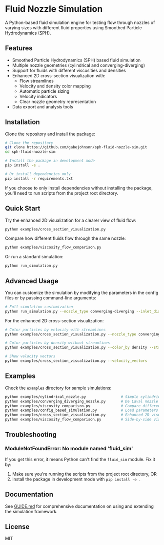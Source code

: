 # Fluid Nozzle Simulation

A Python-based fluid simulation engine for testing flow through nozzles of varying sizes with different fluid properties using Smoothed Particle Hydrodynamics (SPH).

## Features

- Smoothed Particle Hydrodynamics (SPH) based fluid simulation
- Multiple nozzle geometries (cylindrical and converging-diverging)
- Support for fluids with different viscosities and densities
- Enhanced 2D cross-section visualization with:
  - Flow streamlines
  - Velocity and density color mapping
  - Automatic particle sizing
  - Velocity indicators
  - Clear nozzle geometry representation
- Data export and analysis tools

## Installation

Clone the repository and install the package:

```bash
# Clone the repository
git clone https://github.com/gabejohnsnn/sph-fluid-nozzle-sim.git
cd sph-fluid-nozzle-sim

# Install the package in development mode
pip install -e .

# Or install dependencies only
pip install -r requirements.txt
```

If you choose to only install dependencies without installing the package, you'll need to run scripts from the project root directory.

## Quick Start

Try the enhanced 2D visualization for a clearer view of fluid flow:

```bash
python examples/cross_section_visualization.py
```

Compare how different fluids flow through the same nozzle:

```bash
python examples/viscosity_flow_comparison.py
```

Or run a standard simulation:

```bash
python run_simulation.py
```

## Advanced Usage

You can customize the simulation by modifying the parameters in the config files or by passing command-line arguments:

```bash
# Full simulation customization
python run_simulation.py --nozzle_type converging-diverging --inlet_diameter 2.0 --outlet_diameter 1.0 --throat_diameter 0.5 --fluid_viscosity 0.01
```

For the enhanced 2D cross-section visualization:

```bash
# Color particles by velocity with streamlines
python examples/cross_section_visualization.py --nozzle_type converging-diverging --particle_size 3.0 --fluid oil --colormap coolwarm --color_by velocity

# Color particles by density without streamlines
python examples/cross_section_visualization.py --color_by density --streamlines False

# Show velocity vectors
python examples/cross_section_visualization.py --velocity_vectors
```

## Examples

Check the `examples` directory for sample simulations:

```bash
python examples/cylindrical_nozzle.py                # Simple cylindrical nozzle
python examples/converging_diverging_nozzle.py       # De Laval nozzle
python examples/viscosity_comparison.py              # Compare different fluid viscosities
python examples/config_based_simulation.py           # Load parameters from config file
python examples/cross_section_visualization.py       # Enhanced 2D visualization
python examples/viscosity_flow_comparison.py         # Side-by-side viscosity comparison
```

## Troubleshooting

### ModuleNotFoundError: No module named 'fluid_sim'

If you get this error, it means Python can't find the `fluid_sim` module. Fix it by:

1. Make sure you're running the scripts from the project root directory, OR
2. Install the package in development mode with `pip install -e .`

## Documentation

See [GUIDE.md](GUIDE.md) for comprehensive documentation on using and extending the simulation framework.

## License

MIT
